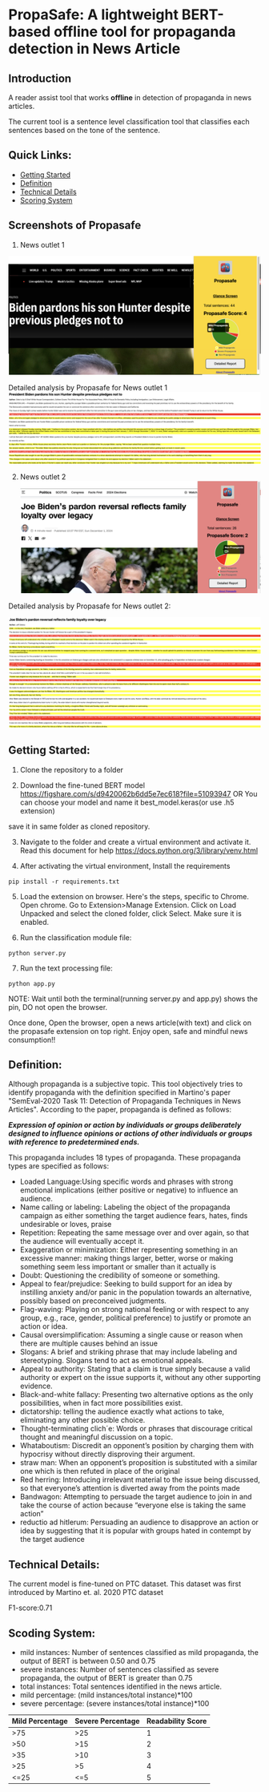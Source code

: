 
# PropaSafe: A lightweight BERT-based offline tool for propaganda detection in News Article

## Introduction

A reader assist tool that works **offline** in detection of propaganda in news articles. 

The current tool is a sentence level classification tool that classifies each sentences based on the tone of the sentence. 

## Quick Links:

* [Getting Started](#Getting-Stared)
* [Definition](#Definition)
* [Technical Details](#Technical-Details)
* [Scoring System](#Scoring-System)

## Screenshots of Propasafe

1) News outlet 1

![alt text](https://github.com/wewakesharma/propasafe/blob/master/screenshots/a.png "Logo Title Text 1")

Detailed analysis by Propasafe for News outlet 1
![alt text](https://github.com/wewakesharma/propasafe/blob/master/screenshots/a_details.png "Logo Title Text 1")

2) News outlet 2
![alt text](https://github.com/wewakesharma/propasafe/blob/master/screenshots/b.png "Logo Title Text 1")

Detailed analysis by Propasafe for News outlet 2:

![alt text](https://github.com/wewakesharma/propasafe/blob/master/screenshots/b_details.png "Logo Title Text 1")

## Getting Started:

1) Clone the repository to a folder

2) Download the fine-tuned BERT model https://figshare.com/s/d9420062b6dd5e7ec618?file=51093947 
OR 
You can choose your model and name it best_model.keras(or use .h5 extension)

save it in same folder as cloned repository.

3) Navigate to the folder and create a virtual environment and activate it. Read this document for help https://docs.python.org/3/library/venv.html

4) After activating the virtual environment, Install the requirements

```
pip install -r requirements.txt
```

5) Load the extension on browser. Here's the steps, specific to Chrome. 
Open chrome. Go to Extension>Manage Extension. 
Click on Load Unpacked and select the cloned folder, click Select.
Make sure it is enabled.

6) Run the classification module file:

```
python server.py
```

7) Run the text processing file:

```
python app.py
```

NOTE: Wait until both the terminal(running server.py and app.py) shows the pin, DO not open the browser.

Once done, Open the browser, open a news article(with text) and click on the propasafe extension on top right.
Enjoy open, safe and mindful news consumption!!

## Definition:

Although propaganda is a subjective topic. This tool objectively tries to identify propaganda with the definition specified in Martino's paper "SemEval-2020 Task 11: Detection of Propaganda Techniques in News Articles". According to the paper, propaganda is defined as follows:

***Expression of opinion or action by individuals or groups deliberately designed to
influence opinions or actions of other individuals or groups with reference to predetermined ends.***

This propaganda includes 18 types of propaganda. These propaganda types are specified as follows:

* Loaded Language:Using specific words and phrases with strong emotional implications (either positive or negative) to influence an audience.
* Name calling or labeling: Labeling the object of the propaganda campaign as either something the target audience fears, hates, finds undesirable or loves, praise
* Repetition: Repeating the same message over and over again, so that the audience will eventually accept it.
* Exaggeration or minimization: Either representing something in an excessive manner: making
things larger, better, worse or making something seem less important or smaller than it actually is 
* Doubt: Questioning the credibility of someone or something.
* Appeal to fear/prejudice: Seeking to build support for an idea by instilling anxiety and/or panic in
the population towards an alternative, possibly based on preconceived judgments.
* Flag-waving: Playing on strong national feeling or with respect to any group, e.g., race, gender,
political preference) to justify or promote an action or idea.
* Causal oversimplification: Assuming a single cause or reason when there are multiple causes behind
an issue
* Slogans: A brief and striking phrase that may include labeling and stereotyping. Slogans tend to act as emotional appeals.
* Appeal to authority: Stating that a claim is true simply because a valid authority or expert on the issue supports it, without any other supporting evidence.
* Black-and-white fallacy: Presenting two alternative options as the only possibilities, when in fact more possibilities exist.
* dictatorship: telling the audience
exactly what actions to take, eliminating any other possible choice.
* Thought-terminating clich´e: Words or phrases that discourage critical thought and meaningful discussion on a topic.
* Whataboutism: Discredit an opponent’s position by charging them with hypocrisy without directly disproving their argument.
* straw man: When an opponent’s proposition is substituted with a similar one which is then refuted in place of the original 
* Red herring: Introducing irrelevant material to the issue being discussed, so that everyone’s attention is diverted away from the points made 
* Bandwagon: Attempting to persuade the target audience to join in and take the
course of action because “everyone else is taking the same action”
* reductio ad hitlerum: Persuading an audience to disapprove an action or idea by suggesting that it is popular with groups hated in contempt by the target audience

## Technical Details:

The current model is fine-tuned on PTC dataset. This dataset was first introduced by Martino et. al. 2020 PTC dataset

F1-score:0.71

## Scoding System:

* mild instances: Number of sentences classified as mild propaganda, the output of BERT is between 0.50 and 0.75
* severe instances: Number of sentences classified as severe propaganda, the output of BERT is greater than 0.75
* total instances: Total sentences identified in the news article.
* mild percentage: (mild instances/total instance)\*100 
* severe percentage: (severe instances/total instance)\*100


| Mild Percentage  | Severe Percentage | Readability Score |
| ------------- | ------------- | ------------- |
| >75  | >25  |1|
| >50  | >15  |2|
| >35  | >10  |3|
| >25  | >5  |4|
| <=25  | <=5  |5|